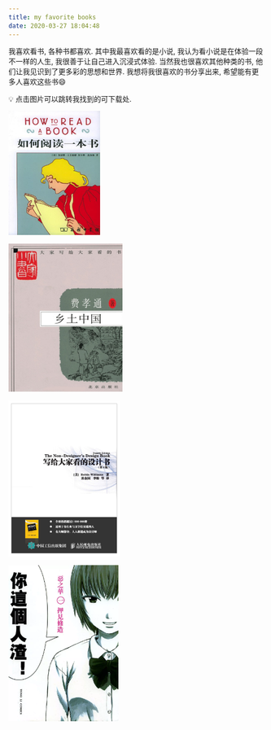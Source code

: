 ```yaml
---
title: my favorite books
date: 2020-03-27 18:04:48
---
```


我喜欢看书, 各种书都喜欢. 其中我最喜欢看的是小说, 我认为看小说是在体验一段不一样的人生, 我很善于让自己进入沉浸式体验. 当然我也很喜欢其他种类的书, 他们让我见识到了更多彩的思想和世界. 我想将我很喜欢的书分享出来, 希望能有更多人喜欢这些书😄

💡 点击图片可以跳转我找到的可下载处.

[<img src="index/如何阅读一本书.jpg" style="zoom:30%;" />](https://zh.b-ok.cc/book/3555323/77d320)

[<img src="index/乡土中国.jpg" style="zoom:30%;" />](https://zh.b-ok.cc/book/3409785/0edae8)

[<img src="index/写给大家看的设计书.jpg" style="zoom:30%;" />](https://zh.b-ok.cc/book/5007169/24e866)

[<img src="index/恶之华.png" style="zoom:30%;" />](https://www.manhuagui.com/comic/785/)